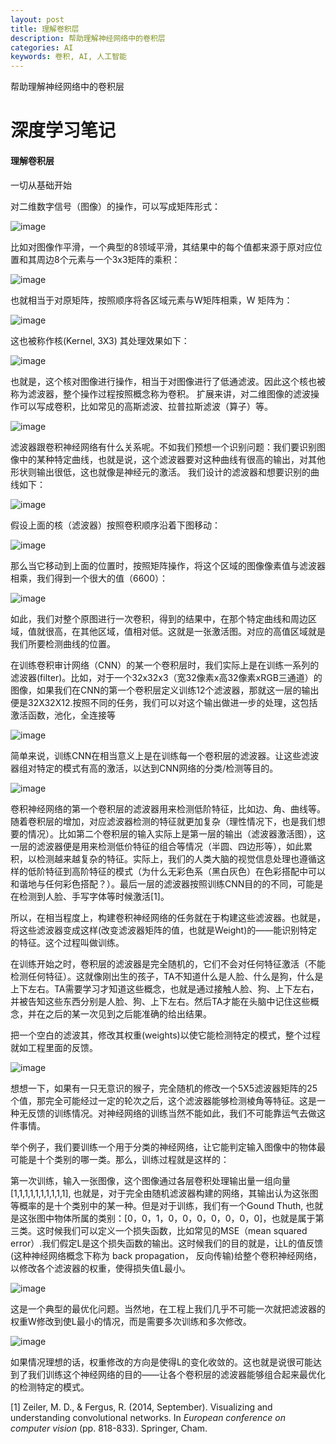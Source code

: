 ```yaml
---
layout: post
title: 理解卷积层
description: 帮助理解神经网络中的卷积层
categories: AI
keywords: 卷积, AI, 人工智能
---
```


帮助理解神经网络中的卷积层

# 深度学习笔记
#### 理解卷积层
一切从基础开始

对二维数字信号（图像）的操作，可以写成矩阵形式：

![image](/images/posts/20180613/2018061301.jpg)

比如对图像作平滑，一个典型的8领域平滑，其结果中的每个值都来源于原对应位置和其周边8个元素与一个3x3矩阵的乘积：

![image](https://github.com/hengshuangliu/hengshuangliu.github.io/blob/master/images/posts/20180613/2018061302.jpg)

也就相当于对原矩阵，按照顺序将各区域元素与W矩阵相乘，W 矩阵为：

![image](https://github.com/hengshuangliu/hengshuangliu.github.io/blob/master/images/posts/20180613/2018061303.jpg)

这也被称作核(Kernel, 3X3)
其处理效果如下：

![image](https://github.com/hengshuangliu/hengshuangliu.github.io/blob/master/images/posts/20180613/2018061304.jpg)

也就是，这个核对图像进行操作，相当于对图像进行了低通滤波。因此这个核也被称为滤波器，整个操作过程按照概念称为卷积。 扩展来讲，对二维图像的滤波操作可以写成卷积，比如常见的高斯滤波、拉普拉斯滤波（算子）等。

![image](https://github.com/hengshuangliu/hengshuangliu.github.io/blob/master/images/posts/20180613/2018061305.jpg)

滤波器跟卷积神经网络有什么关系呢。不如我们预想一个识别问题：我们要识别图像中的某种特定曲线，也就是说，这个滤波器要对这种曲线有很高的输出，对其他形状则输出很低，这也就像是神经元的激活。 我们设计的滤波器和想要识别的曲线如下：

![image](https://github.com/hengshuangliu/hengshuangliu.github.io/blob/master/images/posts/20180613/2018061306.jpg)

假设上面的核（滤波器）按照卷积顺序沿着下图移动：

![image](https://github.com/hengshuangliu/hengshuangliu.github.io/blob/master/images/posts/20180613/2018061307.jpg)

那么当它移动到上面的位置时，按照矩阵操作，将这个区域的图像像素值与滤波器相乘，我们得到一个很大的值（6600）：

![image](https://github.com/hengshuangliu/hengshuangliu.github.io/blob/master/images/posts/20180613/2018061308.jpg)

如此，我们对整个原图进行一次卷积，得到的结果中，在那个特定曲线和周边区域，值就很高，在其他区域，值相对低。这就是一张激活图。对应的高值区域就是我们所要检测曲线的位置。

在训练卷积审计网络（CNN）的某一个卷积层时，我们实际上是在训练一系列的滤波器(filter)。比如，对于一个32x32x3（宽32像素x高32像素xRGB三通道）的图像，如果我们在CNN的第一个卷积层定义训练12个滤波器，那就这一层的输出便是32X32X12.按照不同的任务，我们可以对这个输出做进一步的处理，这包括激活函数，池化，全连接等

![image](https://github.com/hengshuangliu/hengshuangliu.github.io/blob/master/images/posts/20180613/2018061309.jpg)

简单来说，训练CNN在相当意义上是在训练每一个卷积层的滤波器。让这些滤波器组对特定的模式有高的激活，以达到CNN网络的分类/检测等目的。

![image](https://github.com/hengshuangliu/hengshuangliu.github.io/blob/master/images/posts/20180613/2018061310.jpg)

卷积神经网络的第一个卷积层的滤波器用来检测低阶特征，比如边、角、曲线等。随着卷积层的增加，对应滤波器检测的特征就更加复杂（理性情况下，也是我们想要的情况）。比如第二个卷积层的输入实际上是第一层的输出（滤波器激活图），这一层的滤波器便是用来检测低价特征的组合等情况（半圆、四边形等），如此累积，以检测越来越复杂的特征。实际上，我们的人类大脑的视觉信息处理也遵循这样的低阶特征到高阶特征的模式（为什么无彩色系（黑白灰色）在色彩搭配中可以和谐地与任何彩色搭配？）。最后一层的滤波器按照训练CNN目的的不同，可能是在检测到人脸、手写字体等时候激活[1]。

所以，在相当程度上，构建卷积神经网络的任务就在于构建这些滤波器。也就是，将这些滤波器变成这样(改变滤波器矩阵的值，也就是Weight)的——能识别特定的特征。这个过程叫做训练。

在训练开始之时，卷积层的滤波器是完全随机的，它们不会对任何特征激活（不能检测任何特征）。这就像刚出生的孩子，TA不知道什么是人脸、什么是狗，什么是上下左右。TA需要学习才知道这些概念，也就是通过接触人脸、狗、上下左右，并被告知这些东西分别是人脸、狗、上下左右。然后TA才能在头脑中记住这些概念，并在之后的某一次见到之后能准确的给出结果。

把一个空白的滤波其，修改其权重(weights)以使它能检测特定的模式，整个过程就如工程里面的反馈。

![image](https://github.com/hengshuangliu/hengshuangliu.github.io/blob/master/images/posts/20180613/2018061311.jpg)

想想一下，如果有一只无意识的猴子，完全随机的修改一个5X5滤波器矩阵的25个值，那完全可能经过一定的轮次之后，这个滤波器能够检测棱角等特征。这是一种无反馈的训练情况。对神经网络的训练当然不能如此，我们不可能靠运气去做这件事情。

举个例子，我们要训练一个用于分类的神经网络，让它能判定输入图像中的物体最可能是十个类别的哪一类。那么，训练过程就是这样的：

第一次训练，输入一张图像，这个图像通过各层卷积处理输出量一组向量[1,1,1,1,1,1,1,1,1,1], 也就是，对于完全由随机滤波器构建的网络，其输出认为这张图等概率的是十个类别中的某一种。但是对于训练，我们有一个Gound Thuth, 也就是这张图中物体所属的类别：[0，0，1，0，0，0，0，0，0，0]，也就是属于第三类。这时候我们可以定义一个损失函数，比如常见的MSE（mean squared error）.我们假定L是这个损失函数的输出。这时候我们的目的就是，让L的值反馈(这种神经网络概念下称为 back propagation， 反向传输)给整个卷积神经网络，以修改各个滤波器的权重，使得损失值L最小。

![image](https://github.com/hengshuangliu/hengshuangliu.github.io/blob/master/images/posts/20180613/2018061312.jpg)

这是一个典型的最优化问题。当然地，在工程上我们几乎不可能一次就把滤波器的权重W修改到使L最小的情况，而是需要多次训练和多次修改。

![image](https://github.com/hengshuangliu/hengshuangliu.github.io/blob/master/images/posts/20180613/2018061313.jpg)

如果情况理想的话，权重修改的方向是使得L的变化收敛的。这也就是说很可能达到了我们训练这个神经网络的目的——让各个卷积层的滤波器能够组合起来最优化的检测特定的模式。

[1] Zeiler, M. D., & Fergus, R. (2014, September). Visualizing and understanding convolutional networks. In *European conference on computer vision* (pp. 818-833). Springer, Cham.